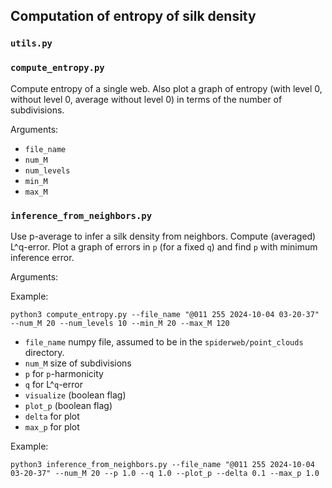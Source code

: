 ## Computation of entropy of silk density

### `utils.py`

### `compute_entropy.py`

Compute entropy of a single web.
Also plot a graph of entropy (with level 0, without level 0, average without level 0) in terms of the number of subdivisions.

Arguments:

- `file_name`
- `num_M`
- `num_levels`
- `min_M`
- `max_M`

### `inference_from_neighbors.py`

Use p-average to infer a silk density from neighbors. Compute (averaged) L^q-error.
Plot a graph of errors in `p` (for a fixed `q`) and find `p` with minimum inference error.

Arguments:

Example:
```
python3 compute_entropy.py --file_name "@011 255 2024-10-04 03-20-37" --num_M 20 --num_levels 10 --min_M 20 --max_M 120
```

- `file_name` numpy file, assumed to be in the `spiderweb/point_clouds` directory.
- `num_M` size of subdivisions
- `p` for `p`-harmonicity
- `q` for L^`q`-error
- `visualize` (boolean flag)
- `plot_p` (boolean flag)
- `delta` for plot
- `max_p` for plot

Example:
```
python3 inference_from_neighbors.py --file_name "@011 255 2024-10-04 03-20-37" --num_M 20 --p 1.0 --q 1.0 --plot_p --delta 0.1 --max_p 1.0
```

